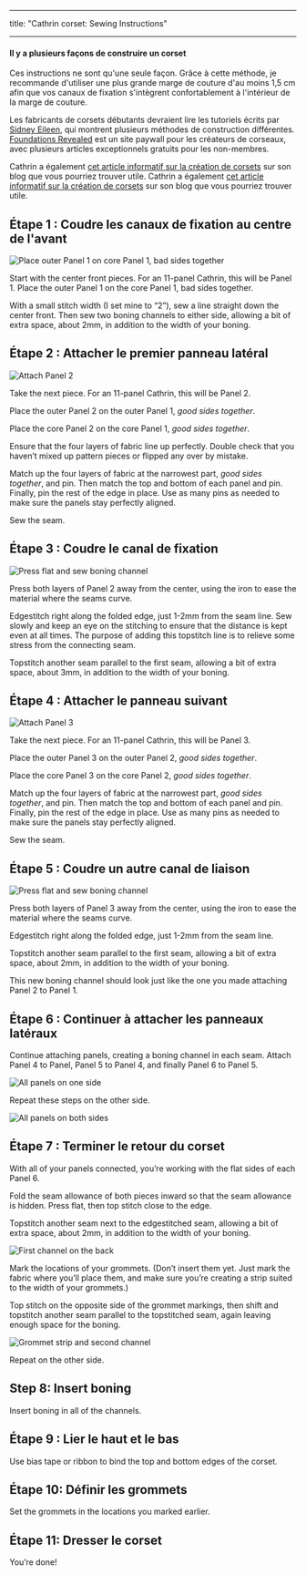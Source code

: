 - - -
title: "Cathrin corset: Sewing Instructions"
- - -

<Note>

#### Il y a plusieurs façons de construire un corset

Ces instructions ne sont qu'une seule façon. Grâce à cette méthode, je recommande d'utiliser une plus grande marge de couture d'au moins 1,5 cm afin que vos canaux de fixation s'intègrent confortablement à l'intérieur de la marge de couture.

Les fabricants de corsets débutants devraient lire les tutoriels écrits par [Sidney Eileen](http://www.sidneyeileen.com), qui montrent plusieurs méthodes de construction différentes. [Foundations Revealed](https://www.foundationsrevealed.com) est un site paywall pour les créateurs de corseaux, avec plusieurs articles exceptionnels gratuits pour les non-membres.

Cathrin a également [cet article informatif sur la création de corsets](https://katafalk.wordpress.com/2009/05/03/how-i-sew-corsets/) sur son blog que vous pourriez trouver utile. Cathrin a également [cet article informatif sur la création de corsets](https://katafalk.wordpress.com/2009/05/03/how-i-sew-corsets/) sur son blog que vous pourriez trouver utile.

</Note>

## Étape 1 : Coudre les canaux de fixation au centre de l'avant

![Place outer Panel 1 on core Panel 1, bad sides together](step01.png)

Start with the center front pieces. For an 11-panel Cathrin, this will be Panel 1. Place the outer Panel 1 on the core Panel 1, bad sides together.

With a small stitch width (I set mine to “2”), sew a line straight down the center front. Then sew two boning channels to either side, allowing a bit of extra space, about 2mm, in addition to the width of your boning.

## Étape 2 : Attacher le premier panneau latéral

![Attach Panel 2](step02.png)

Take the next piece. For an 11-panel Cathrin, this will be Panel 2.

Place the outer Panel 2 on the outer Panel 1, _good sides together_.

Place the core Panel 2 on the core Panel 1, _good sides together_.

Ensure that the four layers of fabric line up perfectly. Double check that you haven’t mixed up pattern pieces or flipped any over by mistake.

Match up the four layers of fabric at the narrowest part, _good sides together_, and pin. Then match the top and bottom of each panel and pin. Finally, pin the rest of the edge in place. Use as many pins as needed to make sure the panels stay perfectly aligned.

Sew the seam.

## Étape 3 : Coudre le canal de fixation

![Press flat and sew boning channel](step03.png)

Press both layers of Panel 2 away from the center, using the iron to ease the material where the seams curve.

Edgestitch right along the folded edge, just 1-2mm from the seam line. Sew slowly and keep an eye on the stitching to ensure that the distance is kept even at all times. The purpose of adding this topstitch line is to relieve some stress from the connecting seam.

Topstitch another seam parallel to the first seam, allowing a bit of extra space, about 3mm, in addition to the width of your boning.

## Étape 4 : Attacher le panneau suivant

![Attach Panel 3](step04.png)

Take the next piece. For an 11-panel Cathrin, this will be Panel 3.

Place the outer Panel 3 on the outer Panel 2, _good sides together_.

Place the core Panel 3 on the core Panel 2, _good sides together_.

Match up the four layers of fabric at the narrowest part, _good sides together_, and pin. Then match the top and bottom of each panel and pin. Finally, pin the rest of the edge in place. Use as many pins as needed to make sure the panels stay perfectly aligned.

Sew the seam.

## Étape 5 : Coudre un autre canal de liaison

![Press flat and sew boning channel](step05.png)

Press both layers of Panel 3 away from the center, using the iron to ease the material where the seams curve.

Edgestitch right along the folded edge, just 1-2mm from the seam line.

Topstitch another seam parallel to the first seam, allowing a bit of extra space, about 2mm, in addition to the width of your boning.

This new boning channel should look just like the one you made attaching Panel 2 to Panel 1.

## Étape 6 : Continuer à attacher les panneaux latéraux

Continue attaching panels, creating a boning channel in each seam. Attach Panel 4 to Panel, Panel 5 to Panel 4, and finally Panel 6 to Panel 5.

![All panels on one side](step06.png)

Repeat these steps on the other side.

![All panels on both sides](step06b.png)

## Étape 7 : Terminer le retour du corset

With all of your panels connected, you’re working with the flat sides of each Panel 6.

Fold the seam allowance of both pieces inward so that the seam allowance is hidden. Press flat, then top stitch close to the edge.

Topstitch another seam next to the edgestitched seam, allowing a bit of extra space, about 2mm, in addition to the width of your boning.

![First channel on the back](step07.png)

Mark the locations of your grommets. (Don’t insert them yet. Just mark the fabric where you’ll place them, and make sure you’re creating a strip suited to the width of your grommets.)

Top stitch on the opposite side of the grommet markings, then shift and topstitch another seam parallel to the topstitched seam, again leaving enough space for the boning.

![Grommet strip and second channel](step07b.png)

Repeat on the other side.

## Step 8: Insert boning

Insert boning in all of the channels.

## Étape 9 : Lier le haut et le bas

Use bias tape or ribbon to bind the top and bottom edges of the corset.

## Étape 10: Définir les grommets

Set the grommets in the locations you marked earlier.

## Étape 11: Dresser le corset

You’re done!
